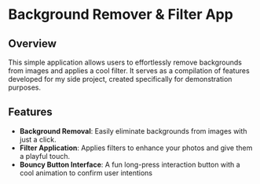 # Background Remover & Filter App

## Overview
This simple application allows users to effortlessly remove backgrounds from images and applies a cool filter. It serves as a compilation of features developed for my side project, created specifically for demonstration purposes.

## Features
- **Background Removal**: Easily eliminate backgrounds from images with just a click.
- **Filter Application**: Applies filters to enhance your photos and give them a playful touch.
- **Bouncy Button Interface**: A fun long-press interaction button with a cool animation to confirm user intentions
